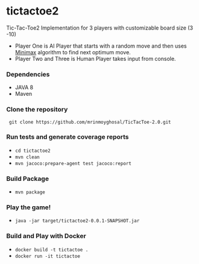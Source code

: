 # tictactoe2

Tic-Tac-Toe2 Implementation for 3 players with customizable board size (3 -10)
* Player One is AI Player that starts with a random move and then uses [Minimax](https://en.wikipedia.org/wiki/Minimax) algorithm to find next optimum move.
* Player Two and Three is Human Player takes input from console.

### Dependencies
* JAVA 8
* Maven

### Clone the repository
` git clone https://github.com/mrinmoyghosal/TicTacToe-2.0.git`

### Run tests and generate coverage reports
* `cd tictactoe2`
* `mvn clean` 
* `mvn jacoco:prepare-agent test jacoco:report`

### Build Package
* `mvn package`

### Play the game!
* `java -jar target/tictactoe2-0.0.1-SNAPSHOT.jar`

### Build and Play with Docker
* `docker build -t tictactoe .`
* `docker run -it tictactoe`

